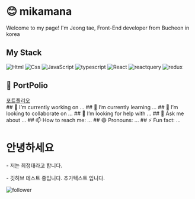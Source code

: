 # 😊 mikamana 
 Welcome to my page!
 I'm Jeong tae, Front-End developer from Bucheon in korea

 ## My Stack
 <img alt="Html" src ="https://img.shields.io/badge/HTML5-E34F26.svg?&style=for-the-badge&logo=HTML5&logoColor=white"/>  <img alt="Css" src ="https://img.shields.io/badge/CSS3-1572B6.svg?&style=for-the-badge&logo=CSS3&logoColor=white"/>  <img alt="JavaScript" src ="https://img.shields.io/badge/JavaScriipt-F7DF1E.svg?&style=for-the-badge&logo=JavaScript&logoColor=black"/>  <img alt="typescript" src ="https://img.shields.io/badge/typescript-3178C6.svg?&style=for-the-badge&logo=typescript&logoColor=black"/> <img alt="React" src ="https://img.shields.io/badge/react-61DAFB.svg?&style=for-the-badge&logo=React&logoColor=white"/>  <img alt="reactquery" src ="https://img.shields.io/badge/reactquery-FF4154.svg?&style=for-the-badge&logo=reactquery&logoColor=white"/>   <img alt="redux" src ="https://img.shields.io/badge/redux-764ABC.svg?&style=for-the-badge&logo=redux&logoColor=white"/>

 ## 📙 PortPolio
 <div id="portpolio" width="250">
  <a href="http://qmfntmchl123.dothome.co.kr/portfolio/"> 포트폴리오 </a> 
 </div>
 ## 🔭 I’m currently working on ...
 ## 🌱 I’m currently learning ...
 ## 👯 I’m looking to collaborate on ...
 ## 🤔 I’m looking for help with ...
 ## 💬 Ask me about ...
 ## 📫 How to reach me: ...
 ## 😄 Pronouns: ...
 ## ⚡ Fun fact: ...


<h1> 안녕하세요 </h1>
  <p> - 저는 최정태라고 합니다. </p>
  <p> - 깃허브 테스트 중입니다. <span> 추가텍스트 입니다. </span></p>

<img src="https://img.shields.io/github/followers/mikamana" alt="follower"> 


